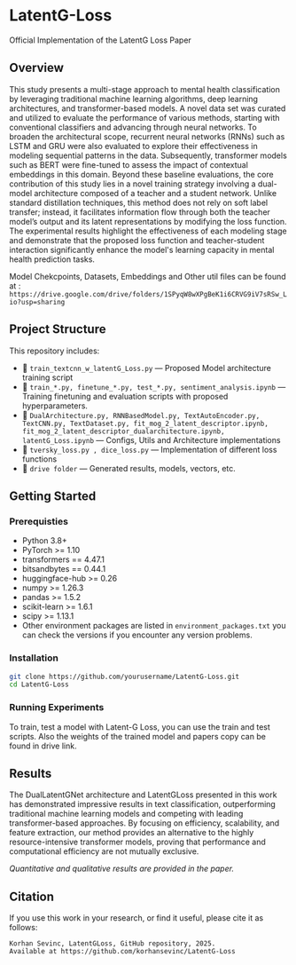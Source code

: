 # LatentG-Loss
Official Implementation of the LatentG Loss Paper


## Overview
This study presents a multi-stage approach to mental health classification by leveraging traditional machine learning algorithms, deep learning architectures, and transformer-based models. A novel data set was curated and utilized to evaluate the performance of various methods, starting with conventional classifiers and advancing through neural networks. To broaden the architectural scope, recurrent neural networks (RNNs) such as LSTM and GRU were also evaluated to explore their effectiveness in modeling sequential patterns in the data. Subsequently, transformer models such as BERT were fine-tuned to assess the impact of contextual embeddings in this domain. Beyond these baseline evaluations, the core contribution of this study lies in a novel training strategy involving a dual-model architecture composed of a teacher and a student network. Unlike standard distillation techniques, this method does not rely on soft label transfer; instead, it facilitates information flow through both the teacher model’s output and its latent representations by modifying the loss function. The experimental results highlight the effectiveness of each modeling stage and demonstrate that the proposed loss function and teacher-student interaction significantly enhance the model's learning capacity in mental health prediction tasks.

Model Chekcpoints, Datasets, Embeddings and Other util files can be found at : `https://drive.google.com/drive/folders/1SPyqW8wXPgBeK1i6CRVG9iV7sRSw_Lio?usp=sharing`

## Project Structure

This repository includes:

- 📜 `train_textcnn_w_latentG_Loss.py` — Proposed Model architecture training script
- 📜 `train_*.py, finetune_*.py, test_*.py, sentiment_analysis.ipynb` — Training finetuning and evaluation scripts with proposed hyperparameters. 
- 📜 `DualArchitecture.py, RNNBasedModel.py, TextAutoEncoder.py, TextCNN.py, TextDataset.py, fit_mog_2_latent_descriptor.ipynb, fit_mog_2_latent_descriptor_dualarchitecture.ipynb, latentG_Loss.ipynb` — Configs, Utils and Architecture implementations 
- 📜 `tversky_loss.py , dice_loss.py` — Implementation of different loss functions  
- 📁 `drive folder` — Generated results, models, vectors, etc.

##  Getting Started

### Prerequisties

- Python 3.8+
- PyTorch >= 1.10
- transformers == 4.47.1
- bitsandbytes == 0.44.1
- huggingface-hub >= 0.26
- numpy >= 1.26.3
- pandas >= 1.5.2
- scikit-learn >= 1.6.1
- scipy >= 1.13.1
- Other environment packages are listed in `environment_packages.txt` you can check the versions if you encounter any version problems.


### Installation
```bash
git clone https://github.com/yourusername/LatentG-Loss.git
cd LatentG-Loss
```

### Running Experiments

To train, test a model with Latent-G Loss, you can use the train and test scripts.
Also the weights of the trained model and papers copy can be found in drive link.

## Results

The DualLatentGNet architecture and LatentGLoss presented in this work has demonstrated impressive results in text classification, outperforming traditional machine learning models and competing with leading transformer-based approaches. By focusing on efficiency, scalability, and feature extraction, our method provides an alternative to the highly resource-intensive transformer models, proving that performance and computational efficiency are not mutually exclusive.

*Quantitative and qualitative results are provided in the paper.*

## Citation

If you use this work in your research, or find it useful, please cite it as follows:

```
Korhan Sevinc, LatentGLoss, GitHub repository, 2025.
Available at https://github.com/korhansevinc/LatentG-Loss
```